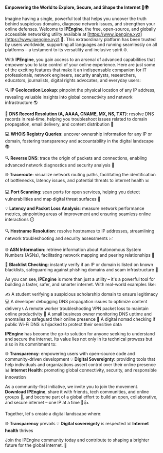 **Empowering the World to Explore, Secure, and Shape the Internet 🔐🌍**

Imagine having a single, powerful tool that helps you uncover the truth behind suspicious domains, diagnose network issues, and strengthen your online defenses. Welcome to **IPEngine**, the free, open-source, and globally accessible networking utility available at [https://www.ipengine.xyz](https://www.ipengine.xyz) 🚀. This extraordinary platform has been trusted by users worldwide, supporting all languages and running seamlessly on all platforms – a testament to its versatility and inclusive spirit 🌐.

With **IPEngine**, you gain access to an arsenal of advanced capabilities that empower you to take control of your online experience. Here are just some of the exciting features that make it an indispensable companion for IT professionals, network engineers, security analysts, researchers, educators, journalists, digital rights advocates, and everyday users:

🔍 **IP Geolocation Lookup**: pinpoint the physical location of any IP address, revealing valuable insights into global connectivity and network infrastructure 🌎

📡 **DNS Record Resolution (A, AAAA, CNAME, MX, NS, TXT)**: resolve DNS records in real-time, helping you troubleshoot issues related to domain propagation, email delivery, and content distribution 🔗

💻 **WHOIS Registry Queries**: uncover ownership information for any IP or domain, fostering transparency and accountability in the digital landscape 📚

🔍 **Reverse DNS**: trace the origin of packets and connections, enabling advanced network diagnostics and security analysis 🔁

🌐 **Traceroute**: visualize network routing paths, facilitating the identification of bottlenecks, latency issues, and potential threats to internet health 📊

💻 **Port Scanning**: scan ports for open services, helping you detect vulnerabilities and map digital threat surfaces 🔩

💡 **Latency and Packet Loss Analysis**: measure network performance metrics, pinpointing areas of improvement and ensuring seamless online interactions ⏱️

🔍 **Hostname Resolution**: resolve hostnames to IP addresses, streamlining network troubleshooting and security assessments 📈

🌐 **ASN Information**: retrieve information about Autonomous System Numbers (ASNs), facilitating network mapping and peering relationships 🔗

🚨 **Blacklist Checking**: instantly verify if an IP or domain is listed on known blacklists, safeguarding against phishing domains and scam infrastructure 🚫

As you can see, **IPEngine** is more than just a utility – it's a powerful tool for building a faster, safer, and smarter internet. With real-world examples like:

✍️ A student verifying a suspicious scholarship domain to ensure legitimacy
💻 A developer debugging DNS propagation issues to optimize content delivery
📞 A remote worker troubleshooting VPN packet loss to maintain online productivity
🏢 A small business owner monitoring DNS uptime and anomalies to safeguard their online presence
👀 A digital nomad checking if public Wi-Fi DNS is hijacked to protect their sensitive data

**IPEngine** has become the go-to solution for anyone seeking to understand and secure the internet. Its value lies not only in its technical prowess but also in its commitment to:

🌐 **Transparency**: empowering users with open-source code and community-driven development
💡 **Digital Sovereignty**: providing tools that help individuals and organizations assert control over their online presence
📊 **Internet Health**: promoting global connectivity, security, and responsible innovation

As a community-first initiative, we invite you to join the movement. **Download** **IPEngine**, share it with friends, tech communities, and online groups 🤝, and become part of a global effort to build an open, collaborative, and secure internet – one IP at a time 🔗👍.

Together, let's create a digital landscape where:

🌐 **Transparency** prevails
💡 **Digital sovereignty** is respected
📊 **Internet health** thrives

Join the IPEngine community today and contribute to shaping a brighter future for the global internet. 🚀